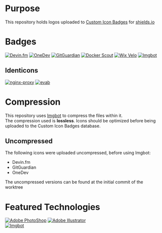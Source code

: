 # Purpose
This repository holds logos uploaded to [Custom Icon Badges](https://custom-icon-badges.demolab.com/) for [shields.io](https://shields.io)

# Badges
[![Devin.fm](https://custom-icon-badges.demolab.com/badge/devin.fm-232632.svg?style=for-the-badge&logo=devin.fm)](https://devin.fm)
[![OneDev](https://custom-icon-badges.demolab.com/badge/OneDev-23232c.svg?style=for-the-badge&logo=onedev&logoColor=white)](https://onedev.io)
[![GitGuardian](https://custom-icon-badges.demolab.com/badge/gitguardian-white.svg?style=for-the-badge&logo=gitguardian&logoColor=081736)](https://gitguardian.com)
[![Docker Scout](https://custom-icon-badges.demolab.com/badge/docker%20scout-376a5f.svg?style=for-the-badge&logo=docker-scout)](https://www.docker.com/products/docker-scout/)
[![Wix Velo](https://custom-icon-badges.demolab.com/badge/velo-by%20wix-black.svg?style=for-the-badge&logo=velo&labelColor=0C6EFC)](https://wix.com)
[![Imgbot](https://custom-icon-badges.demolab.com/badge/imgbot-438977?style=for-the-badge&logo=imgbot)](https://imgbot.net)

## Identicons
[![nginx-proxy](https://custom-icon-badges.demolab.com/badge/nginx--proxy-F0F0F0?style=for-the-badge&logo=nginx-proxy-identicon&logoColor=D4AB64)](https://github.com/nginx-proxy/nginx-proxy)
[![evab](https://custom-icon-badges.demolab.com/badge/evab-F0F0F0?style=for-the-badge&logo=evab-identicon&logoColor=94d669)](https://github.com/eranbraun)

# Compression
This repository uses [Imgbot](https://imgbot.net/) to compress the files within it.<br>
The compression used is **lossless**. Icons should be optimized before being uploaded to the Custom Icon Badges database.

## Uncompressed
The following icons were uploaded uncompressed, before using Imgbot:
- Devin.fm
- GitGuardian
- OneDev

The uncompressed versions can be found at the initial commit of the worktree

# Featured Technologies
[![Adobe PhotoShop](https://img.shields.io/badge/PhotoShop-31A8FF.svg?style=for-the-badge&logo=adobe-photoshop&logoColor=001e36)](https://photoshop.com)
[![Adobe Illustrator](https://img.shields.io/badge/illustrator-ff9a00.svg?style=for-the-badge&logo=adobe-illustrator&logoColor=001e36)](https://adobe.com/products/illustrator)<br>
[![Imgbot](https://custom-icon-badges.demolab.com/badge/imgbot-438977?style=for-the-badge&logo=imgbot)](https://imgbot.net)

